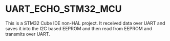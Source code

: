 # UART_ECHO_STM32_MCU
 This is a STM32 Cube IDE non-HAL project. It received data over UART and saves it into the I2C based EEPROM and then read from EEPROM and transmits over UART.
